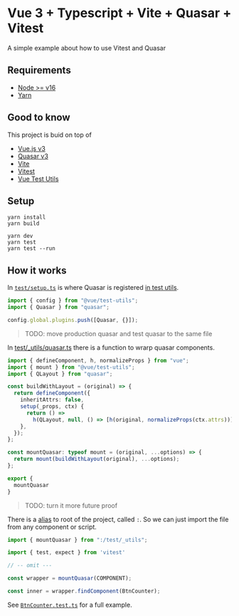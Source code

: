 # Vue 3 + Typescript + Vite + Quasar + Vitest

A simple example about how to use Vitest and Quasar

## Requirements

- [Node >= v16](https://nodejs.org/en/download/)
- [Yarn](https://yarnpkg.com/getting-started/install)

## Good to know

This project is buid on top of

- [Vue.js v3](https://vuejs.org/)
- [Quasar v3](https://quasar.dev/)
- [Vite](https://vitejs.dev/)
- [Vitest](https://vitest.dev/)
- [Vue Test Utils](https://test-utils.vuejs.org/guide/)

## Setup

```
yarn install
yarn build

yarn dev
yarn test
yarn test --run
```

## How it works

In [`test/setup.ts`](test/setup.ts) is where Quasar is registered [in test utils](https://test-utils.vuejs.org/api/#global).

```ts
import { config } from "@vue/test-utils";
import { Quasar } from "quasar";

config.global.plugins.push([Quasar, {}]);
```

> TODO: move production quasar and test quasar to the same file

In [test/_utils/quasar.ts](test/_utils/quasar.ts) there is a function to wrarp quasar components.

```ts
import { defineComponent, h, normalizeProps } from "vue";
import { mount } from "@vue/test-utils";
import { QLayout } from "quasar";

const buildWithLayout = (original) => {
  return defineComponent({
    inheritAttrs: false,
    setup(_props, ctx) {
      return () =>
        h(QLayout, null, () => [h(original, normalizeProps(ctx.attrs))]);
    },
  });
};

const mountQuasar: typeof mount = (original, ...options) => {
  return mount(buildWithLayout(original), ...options);
};

export {
  mountQuasar
}
```

> TODO: turn it more future proof

There is a [alias](tsconfig.json) to root of the project, called `:`.
So we can just import the file from any component or script.

```ts
import { mountQuasar } from ":/test/_utils";

import { test, expect } from 'vitest'

// -- omit ---

const wrapper = mountQuasar(COMPONENT);

const inner = wrapper.findComponent(BtnCounter);
```

See [`BtnCounter.test.ts`](src/components/BtnCounter.test.ts) for a full example.